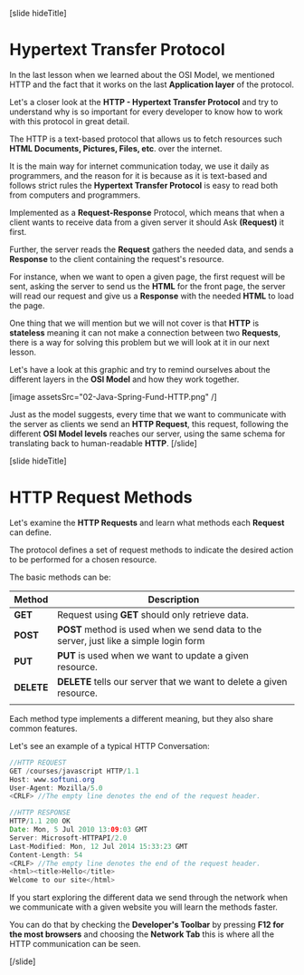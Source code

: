 [slide hideTitle]

# Hypertext Transfer Protocol

In the last lesson when we learned about the OSI Model, we mentioned HTTP and the fact that it works on the last **Application layer** of the protocol. 

Let's a closer look at the **HTTP - Hypertext Transfer Protocol** and try to understand why is so important for every developer to know how to work with this protocol in great detail.

The HTTP is a text-based protocol that allows us to fetch resources such **HTML Documents, Pictures, Files, etc**. over the internet.

It is the main way for internet communication today, we use it daily as programmers, and the reason for it is because as it is text-based and follows strict rules the **Hypertext Transfer Protocol** is easy to read both from computers and programmers.

Implemented as a **Request-Response** Protocol, which means that when a client wants to receive data from a given server it should Ask **(Request)** it first.

Further, the server reads the **Request** gathers the needed data, and sends a **Response** to the client containing the request's resource.

For instance, when we want to open a given page, the first request will be sent, asking the server to send us the **HTML** for the front page, the server will read our request and give us a **Response** with the needed **HTML** to load the page.

One thing that we will mention but we will not cover is that **HTTP** is **stateless** meaning it can not make a connection between two **Requests**, there is a way for solving this problem but we will look at it in our next lesson.

Let's have a look at this graphic and try to remind ourselves about the different layers in the **OSI Model** and how they work together. 

[image assetsSrc="02-Java-Spring-Fund-HTTP.png" /]

Just as the model suggests, every time that we want to communicate with the server as clients we send an **HTTP Request**, this request, following the different **OSI Model levels** reaches our server, using the same schema for translating back to human-readable **HTTP**.
[/slide]

[slide hideTitle]

# HTTP Request Methods

Let's examine the **HTTP Requests** and learn what methods each **Request** can define.

The protocol defines a set of request methods to indicate the desired action to be performed for a chosen resource.

The basic methods can be:

| **Method** | **Description** |
| --- | --- |
| **GET** | Request using **GET** should only retrieve data. |
| **POST** | **POST** method is used when we send data to the server, just like a simple login form |
| **PUT** | **PUT** is used when we want to update a given resource. |
| **DELETE** | **DELETE** tells our server that we want to delete a given resource. |
|   |   |

Each method type implements a different meaning, but they also share common features.

Let's see an example of a typical HTTP Conversation:

```java
//HTTP REQUEST
GET /courses/javascript HTTP/1.1​
Host: www.softuni.org
User-Agent: Mozilla/5.0​
<CRLF> //The empty line denotes the end of the request header.

//HTTP RESPONSE
HTTP/1.1 200 OK​
Date: Mon, 5 Jul 2010 13:09:03 GMT​
Server: Microsoft-HTTPAPI/2.0​
Last-Modified: Mon, 12 Jul 2014 15:33:23 GMT​
Content-Length: 54​
<CRLF>​ //The empty line denotes the end of the request header.
<html><title>Hello</title>​
Welcome to our site</html>
```



If you  start exploring the different data we send through the network when we communicate with a given website you will learn the methods faster. 

You can do that by checking the **Developer's Toolbar** by pressing **F12 for the most browsers** and choosing the **Network Tab** this is where all the HTTP communication can be seen.

[/slide]
